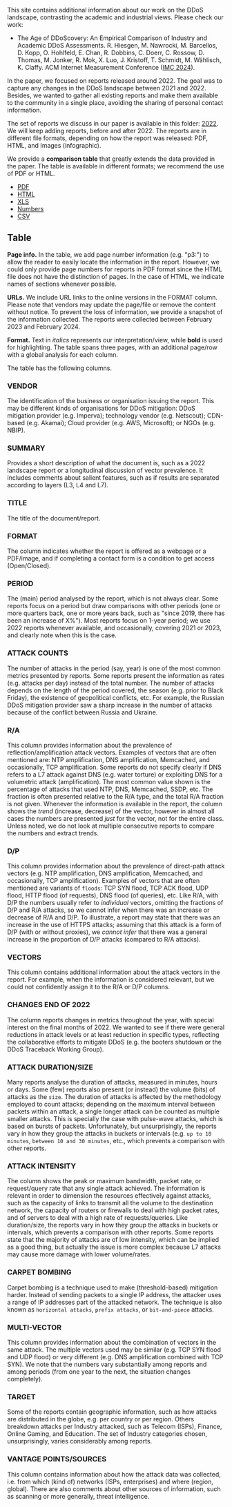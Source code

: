 
This site contains additional information about our work on the DDoS landscape, contrasting the academic and industrial views. Please check our work:

- The Age of DDoScovery: An Empirical Comparison of Industry and Academic DDoS Assessments. R. Hiesgen, M. Nawrocki, M. Barcellos, D. Kopp, O. Hohlfeld, E. Chan, R. Dobbins, C. Doerr, C. Rossow, D. Thomas, M. Jonker, R. Mok, X. Luo, J. Kristoff, T. Schmidt, M. Wählisch, K. Claffy. ACM Internet Measurement Conference ([IMC 2024](https://conferences.sigcomm.org/imc/2024/accepted-papers/)). 

In the paper, we focused on reports released around 2022.
The goal was to capture any changes in the DDoS landscape between 2021 and 2022. 
Besides, we wanted to gather all existing reports and make them available to the community in a single place, avoiding the sharing of personal contact information.

The set of reports we discuss in our paper is available in this folder: [2022](https://github.com/ddoscovery/ddoscovery.github.io/tree/main/2022). 
We will keep adding reports, before and after 2022.
The reports are in different file formats, depending on how the report was released: PDF, HTML, and Images (infographic).

We provide a **comparison table** that greatly extends the data provided in the paper. 
The table is available in different formats; we recommend the use of PDF or HTML.

- [PDF](https://github.com/ddoscovery/ddoscovery.github.io/blob/main/Summary%20of%20DDoS%20Industry%20Reports%202022.pdf)
- [HTML](https://github.com/ddoscovery/ddoscovery.github.io/blob/main/Summary%20of%20DDoS%20Industry%20Reports%202022.html)
- [XLS](https://github.com/ddoscovery/ddoscovery.github.io/blob/main/Summary%20of%20DDoS%20Industry%20Reports%202022.xlsx)
- [Numbers](https://github.com/ddoscovery/ddoscovery.github.io/blob/main/Summary%20of%20DDoS%20Industry%20Reports%202022.numbers)
- [CSV](https://github.com/ddoscovery/ddoscovery.github.io/blob/main/Summary%20of%20DDoS%20Industry%20Reports%202022.csv)
  
## Table

**Page info.**
In the table, we add page number information (e.g. "p3:") to allow the reader to easily locate the information in the report.
However, we could only provide page numbers for reports in PDF format since the HTML file does not have the distinction of pages.
In the case of HTML, we indicate names of sections whenever possible.

**URLs.**
We include URL links to the online versions in the FORMAT column.
Please note that vendors may update the page/file or remove the content without notice.
To prevent the loss of information, we provide a snapshot of the information collected. The reports were collected between February 2023 and February 2024.

**Format.**
Text in _italics_ represents our interpretation/view, while **bold** is used for highlighting. The table spans three pages, with an additional page/row with a global analysis for each column.

The table has the following columns.

### VENDOR
The identification of the business or organisation issuing the report.
This may be different kinds of organisations for DDoS mitigation: DDoS mitigation provider (e.g. Imperva);
technology vendor (e.g. Netscout); CDN-based (e.g. Akamai); Cloud provider (e.g. AWS, Microsoft); or
NGOs (e.g. NBIP).

### SUMMARY
Provides a short description of what the document is, such as a 2022 landscape report or a longitudinal discussion of vector prevalence.
It includes comments about salient features, such as if results are separated according to layers (L3, L4 and L7).

### TITLE
The title of the document/report.

### FORMAT
The column indicates whether the report is offered as a webpage or a PDF/image, and if completing a contact form is a condition to get access (Open/Closed).

### PERIOD
The (main) period analysed by the report, which is not always clear.
Some reports focus on a period but draw comparisons with other periods (one or more quarters back, one or more years back, such as "since 2019, there has been an increase of X%").
Most reports focus on 1-year period; we use 2022 reports whenever available, and occasionally, covering 2021 or 2023, and clearly note when this is the case.

### ATTACK COUNTS
The number of attacks in the period (say, year) is one of the most common metrics presented by reports.
Some reports present the information as rates (e.g. attacks per day) instead of the total number.
The number of attacks depends on the length of the period covered, the season (e.g. prior to Black Friday), the existence of geopolitical conflicts, etc.
For example, the Russian DDoS mitigation provider saw a sharp increase in the number of attacks because of the conflict between Russia and Ukraine.

### R/A
This column provides information about the prevalence of reflection/amplification attack vectors.
Examples of vectors that are often mentioned are: NTP amplification, DNS amplification, Memcached, and occasionally, TCP amplification.
Some reports do not specify clearly if DNS refers to a L7 attack against DNS (e.g. water torture) or exploiting DNS for a volumetric attack (amplification).
The most common value shown is the percentage of attacks that used NTP, DNS, Memcached, SSDP, etc.
The fraction is often presented relative to the R/A type, and the total R/A fraction is not given.
Whenever the information is available in the report, the column shows the _trend_ (increase, decrease) of the vector, however in almost all cases the numbers are presented _just_ for the vector, not for the entire class.
Unless noted, we do not look at multiple consecutive reports to compare the numbers and extract trends.

### D/P
This column provides information about the prevalence of direct-path attack vectors (e.g. NTP amplification, DNS amplification, Memcached, and occasionally, TCP amplification).
Examples of vectors that are often mentioned are variants of ``floods``: TCP SYN flood, TCP ACK flood, UDP flood, HTTP flood (of requests), DNS flood (of queries), etc.
Like R/A, with D/P the numbers usually refer to _individual_ vectors, omitting the fractions of D/P and R/A attacks, so we cannot infer when there was an increase or decrease of R/A and D/P.
To illustrate, a report may state that there was an increase in the use of HTTPS attacks; assuming that this attack is a form of D/P (with or without proxies), we _cannot infer_ that there was a general increase in the proportion of D/P attacks (compared to R/A attacks).

### VECTORS
This column contains additional information about the attack vectors in the report.
For example, when the information is considered relevant, but we could not confidently assign it to the R/A or D/P columns.

### CHANGES END OF 2022
The column reports changes in metrics throughout the year, with special interest on the final months of 2022.
We wanted to see if there were general reductions in attack levels or at least reduction in specific types, reflecting the collaborative efforts to mitigate DDoS (e.g. the booters shutdown or the DDoS Traceback Working Group).

### ATTACK DURATION/SIZE
Many reports analyse the duration of attacks, measured in minutes, hours or days.
Some (few) reports also present (or instead) the volume (bits) of attacks as the ``size``.
The duration of attacks is affected by the methodology employed to count attacks; depending on the maximum interval between packets within an attack, a single longer attack can be counted as multiple smaller attacks.
This is specially the case with pulse-wave attacks, which is based on bursts of packets.
Unfortunately, but unsurprisingly, the reports vary in how they group the attacks in buckets or intervals (e.g. ``up to 10 minutes``, ``between 10 and 30 minutes``, etc., which prevents a comparison with other reports.


### ATTACK INTENSITY
The column shows the peak or maximum bandwidth, packet rate, or request/query rate that any single attack achieved.
The information is relevant in order to dimension the resources effectively against attacks, such as the capacity of links to transmit all the volume to the destination network, the capacity of routers or firewalls to deal with high packet rates, and of servers to deal with a high rate of requests/queries.
Like duration/size, the reports vary in how they group the attacks in buckets or intervals, which prevents a comparison with other reports.
Some reports state that the majority of attacks are of low intensity, which can be implied as a good thing, but actually the issue is more complex because L7 attacks may cause more damage with lower volume/rates.

### CARPET BOMBING
Carpet bombing is a technique used to make (threshold-based) mitigation harder.
Instead of sending packets to a single IP address, the attacker uses a range of IP addresses part of the attacked network.
The technique is also known as ``horizontal attacks``, ``prefix attacks``, or ``bit-and-piece`` attacks.

### MULTI-VECTOR
This column provides information about the combination of vectors in the same attack.
The multiple vectors used may be similar (e.g. TCP SYN flood and UDP flood) or very different (e.g. DNS amplification combined with TCP SYN).
We note that the numbers vary substantially among reports and among periods (from one year to the next, the situation changes completely).

### TARGET
Some of the reports contain geographic information, such as how attacks are distributed in the globe, e.g. per country or per region.
Others breakdown attacks per Industry attacked, such as Telecom (ISPs), Finance, Online Gaming, and Education.
The set of Industry categories chosen, unsurprisingly, varies considerably among reports.

### VANTAGE POINTS/SOURCES
This column contains information about how the attack data was collected, i.e. from which (kind of) networks (ISPs, enterprises) and where (region, global).
There are also comments about other sources of information, such as scanning or more generally, threat intelligence.
